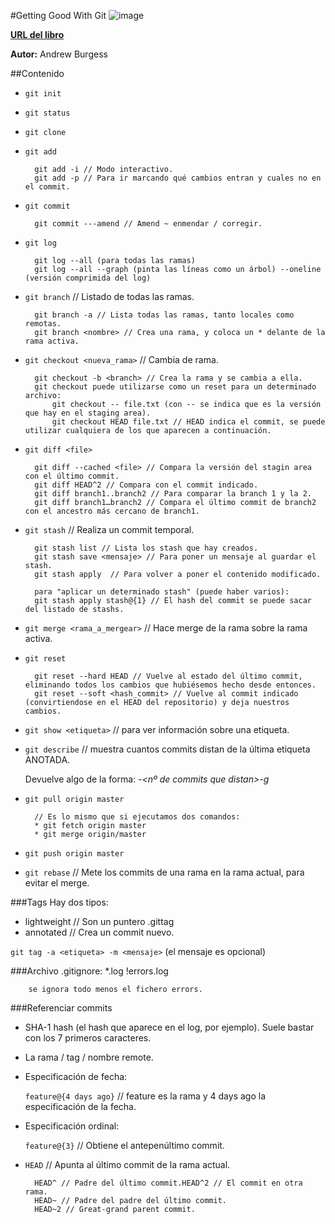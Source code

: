 #Getting Good With Git
![image](http://rockable.heroku.s3.amazonaws.com/sites/4f4d642a3c70e60001000008/contents/content_instance/4f6acce826a2340001000153/files/L_GettingGoodwithGit.png)

[**URL del libro**](http://rockablepress.com/books/getting-good-with-git)

**Autor:** Andrew Burgess

##Contenido
* `git init`
* `git status`
* `git clone`
* `git add`
		
		git add -i // Modo interactivo.
		git add -p // Para ir marcando qué cambios entran y cuales no en el commit.
		
* `git commit`

		git commit ---amend // Amend ~ enmendar / corregir.

* `git log`

		git log --all (para todas las ramas)
		git log --all --graph (pinta las líneas como un árbol) --oneline (versión comprimida del log)
		
* `git branch` // Listado de todas las ramas.

		git branch -a // Lista todas las ramas, tanto locales como remotas.
		git branch <nombre> // Crea una rama, y coloca un * delante de la rama activa.

* `git checkout <nueva_rama>` // Cambia de rama.

		git checkout -b <branch> // Crea la rama y se cambia a ella.
		git checkout puede utilizarse como un reset para un determinado archivo: 
    		git checkout -- file.txt (con -- se indica que es la versión que hay en el staging area).
			git checkout HEAD file.txt // HEAD indica el commit, se puede utilizar cualquiera de los que aparecen a continuación.
			
* `git diff <file>`

		git diff --cached <file> // Compara la versión del stagin area con el último commit.
		git diff HEAD^2 // Compara con el commit indicado.
		git diff branch1..branch2 // Para comparar la branch 1 y la 2.
		git diff branch1…branch2 // Compara el último commit de branch2 con el ancestro más cercano de branch1.
	
* `git stash` // Realiza un commit temporal.
		
		git stash list // Lista los stash que hay creados.
		git stash save <mensaje> // Para poner un mensaje al guardar el stash.
		git stash apply  // Para volver a poner el contenido modificado.
		
		para "aplicar un determinado stash" (puede haber varios):
		git stash apply stash@{1} // El hash del commit se puede sacar del listado de stashs.
		
* `git merge <rama_a_mergear>` // Hace merge de la rama sobre la rama activa.
* `git reset`
		
		git reset --hard HEAD // Vuelve al estado del último commit, eliminando todos los cambios que hubiésemos hecho desde entonces.
		git reset --soft <hash_commit> // Vuelve al commit indicado (convirtiendose en el HEAD del repositorio) y deja nuestros cambios.

* `git show <etiqueta>` // para ver información sobre una etiqueta.
* `git describe` // muestra cuantos commits distan de la última etiqueta ANOTADA.
	
	Devuelve algo de la forma: *<tag>-<nº de commits que distan>-g<hash>*
	
* `git pull origin master`
 
		// Es lo mismo que si ejecutamos dos comandos:
		* git fetch origin master
		* git merge origin/master
		
* `git push origin master`
* `git rebase` // Mete los commits de una rama en la rama actual, para evitar el merge.

###Tags
Hay dos tipos:

* lightweight // Son un puntero .gittag
* annotated // Crea un commit nuevo.

`git tag -a <etiqueta> -m <mensaje>` (el mensaje es opcional)


###Archivo .gitignore:
		*.log
		!errors.log
		
		se ignora todo menos el fichero errors.




###Referenciar commits
* SHA-1 hash (el hash que aparece en el log, por ejemplo). Suele bastar con los 7 primeros caracteres.
* La rama / tag / nombre remote.
* Especificación de fecha:

	`feature@{4 days ago}` // feature es la rama y 4 days ago la especificación de la fecha.
* Especificación ordinal:
	
	`feature@{3}` // Obtiene el antepenúltimo commit.
* `HEAD` // Apunta al último commit de la rama actual.
		
		HEAD^ // Padre del último commit.HEAD^2 // El commit en otra rama.
		HEAD~ // Padre del padre del último commit.
		HEAD~2 // Great-grand parent commit.